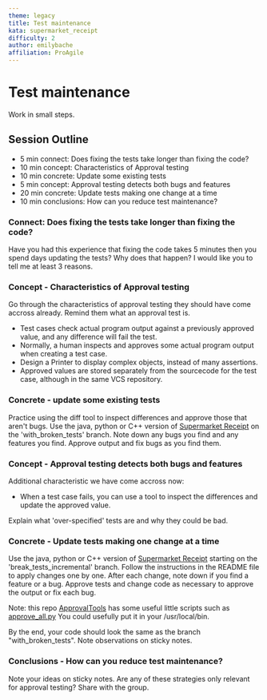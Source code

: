 ```yaml
---
theme: legacy
title: Test maintenance
kata: supermarket_receipt
difficulty: 2
author: emilybache
affiliation: ProAgile
---
```


# Test maintenance

Work in small steps.

## Session Outline

* 5 min connect: Does fixing the tests take longer than fixing the code?
* 10 min concept: Characteristics of Approval testing
* 10 min concrete: Update some existing tests
* 5 min concept: Approval testing detects both bugs and features
* 20 min concrete: Update tests making one change at a time
* 10 min conclusions: How can you reduce test maintenance?

### Connect: Does fixing the tests take longer than fixing the code?

Have you had this experience that fixing the code takes 5 minutes then you spend days updating the tests? Why does that happen? I would like you to tell me at least 3 reasons.

### Concept - Characteristics of Approval testing

Go through the characteristics of approval testing they should have come accross already. Remind them what an approval test is.

- Test cases check actual program output against a previously approved value, and any difference will fail the test.
- Normally, a human inspects and approves some actual program output when creating a test case.
- Design a Printer to display complex objects, instead of many assertions.
- Approved values are stored separately from the sourcecode for the test case, although in the same VCS repository.

### Concrete - update some existing tests

Practice using the diff tool to inspect differences and approve those that aren't bugs. Use the java, python or C++ version of [Supermarket Receipt](https://github.com/emilybache/SupermarketReceipt-Refactoring-Kata) on the 'with_broken_tests' branch. Note down any bugs you find and any features you find. Approve output and fix bugs as you find them.

### Concept - Approval testing detects both bugs and features

Additional characteristic we have come accross now:

- When a test case fails, you can use a tool to inspect the differences and update the approved value.

Explain what 'over-specified' tests are and why they could be bad.

### Concrete - Update tests making one change at a time

Use the java, python or C++ version of [Supermarket Receipt](https://github.com/emilybache/SupermarketReceipt-Refactoring-Kata) starting on the 'break_tests_incremental' branch. Follow the instructions in the README file to apply changes one by one. After each change, note down if you find a feature or a bug. Approve tests and change code as necessary to approve the output or fix each bug.

Note: this repo [ApprovalTools](https://github.com/emilybache/ApprovalTools) has some useful little scripts such as [approve_all.py](https://raw.githubusercontent.com/emilybache/ApprovalTools/master/approve_all.py) You could usefully put it in your /usr/local/bin.

By the end, your code should look the same as the branch "with_broken_tests". Note observations on sticky notes.

### Conclusions - How can you reduce test maintenance?

Note your ideas on sticky notes. Are any of these strategies only relevant for approval testing? Share with the group.

